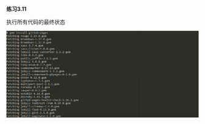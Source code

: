 **练习3.11**

执行所有代码的最终状态

<center>
    <img src="/images/posts/blog/blog-build-blog.png" alt="picture not found" style="zoom:100%;" />
    <br>
</center>